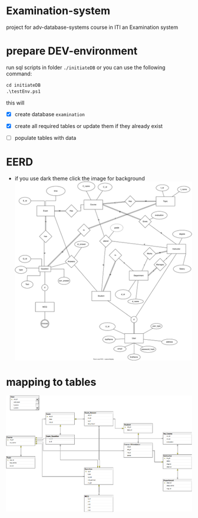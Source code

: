 # Examination-system
project for adv-database-systems course in ITI
an Examination system

# prepare DEV-environment
run sql scripts in folder `./initiateDB`
or you can use the following command:
```ps
cd initiateDB
.\testEnv.ps1
```
this will 
- [x] create database `examination`
- [x] create all required tables or update them if they already exist
- [ ] populate tables with data 



# EERD 
* if you use dark theme click the image for background
![ERD](design/ERD.drawio.svg)

# mapping to tables

![diagram](initiateDB/diagram.png)
